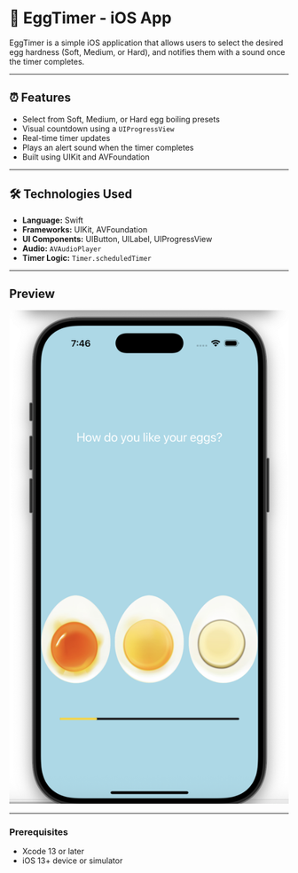 # 🥚 EggTimer - iOS App

EggTimer is a simple iOS application that allows users to select the desired egg hardness (Soft, Medium, or Hard), and notifies them with a sound once the timer completes.

---

## ⏰ Features

- Select from Soft, Medium, or Hard egg boiling presets
- Visual countdown using a `UIProgressView`
- Real-time timer updates
- Plays an alert sound when the timer completes
- Built using UIKit and AVFoundation

---

## 🛠️ Technologies Used

- **Language:** Swift
- **Frameworks:** UIKit, AVFoundation
- **UI Components:** UIButton, UILabel, UIProgressView
- **Audio:** `AVAudioPlayer`
- **Timer Logic:** `Timer.scheduledTimer`

---
## Preview 
![App Screenshot](demo.png) 
___
### Prerequisites

- Xcode 13 or later
- iOS 13+ device or simulator


